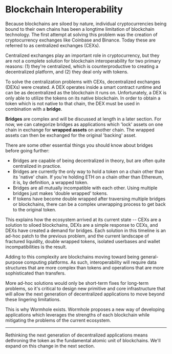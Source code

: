 # Blockchain Interoperability

Because blockchains are siloed by nature, individual cryptocurrencies being bound to their own chains has been a longtime limitation of blockchain technology. The first attempt at solving this problem was the creation of cryptocurrency exchanges like Coinbase and Binance. Today these are referred to as centralized exchanges (CEXs).

Centralized exchanges play an important role in cryptocurrency, but they are not a complete solution for blockchain interoperability for two primary reasons: (1) they're centralized, which is counterproductive to creating a decentralized platform, and (2) they deal only with tokens.

To solve the centralization problems with CEXs, decentralized exchanges (DEXs) were created. A DEX operates inside a smart contract runtime and can be as decentralized as the blockchain it runs on. Unfortunately, a DEX is only able to utilize the tokens on its native blockchain. In order to obtain a token which is not native to that chain, the DEX must be used in combination with a **bridge**.

**Bridges** are complex and will be discussed at length in a later section. For now, we can categorize bridges as applications which 'lock' assets on one chain in exchange for **wrapped assets** on another chain. The wrapped assets can then be exchanged for the original 'backing' asset.

There are some other essential things you should know about bridges before going further:

- Bridges are capable of being decentralized in theory, but are often quite centralized in practice.
- Bridges are currently the only way to hold a token on a chain other than its 'native' chain. If you're holding ETH on a chain other than Ethereum, it is, by definition, a wrapped token.
- Bridges are all mutually incompatible with each other. Using multiple bridges just makes 'double wrapped' tokens.
- If tokens have become double wrapped after traversing multiple bridges or blockchains, there can be a complex unwrapping process to get back to the original token.

This explains how the ecosystem arrived at its current state -- CEXs are a solution to siloed blockchains, DEXs are a simple response to CEXs, and DEXs have created a demand for bridges. Each solution in this timeline is an ad-hoc patch to the previous problem, and the current landscape of fractured liquidity, double wrapped tokens, isolated userbases and wallet incompatibilities is the result.

Adding to this complexity are blockchains moving toward being general-purpose computing platforms. As such, interoperability will require data structures that are more complex than tokens and operations that are more sophisticated than transfers.

More ad-hoc solutions would only be short-term fixes for long-term problems, so it's critical to design new primitive and core infrastructure that will allow the next generation of decentralized applications to move beyond these lingering limitations.

This is why Wormhole exists. Wormhole proposes a new way of developing applications which leverages the strengths of each blockchain while mitigating the problems of the current ecosystem.

---

Rethinking the next generation of decentralized applications means dethroning the token as the fundamental atomic unit of blockchains. We'll expand on this change in the next section.
